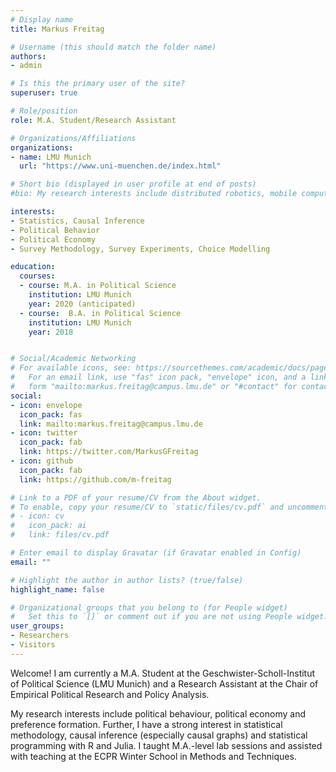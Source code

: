 ```yaml
---
# Display name
title: Markus Freitag

# Username (this should match the folder name)
authors:
- admin

# Is this the primary user of the site?
superuser: true

# Role/position
role: M.A. Student/Research Assistant

# Organizations/Affiliations
organizations:
- name: LMU Munich
  url: "https://www.uni-muenchen.de/index.html"

# Short bio (displayed in user profile at end of posts)
#bio: My research interests include distributed robotics, mobile computing and programmable # #matter.

interests:
- Statistics, Causal Inference
- Political Behavior
- Political Economy
- Survey Methodology, Survey Experiments, Choice Modelling

education:
  courses:
  - course: M.A. in Political Science
    institution: LMU Munich
    year: 2020 (anticipated)
  - course:  B.A. in Political Science
    institution: LMU Munich
    year: 2018


# Social/Academic Networking
# For available icons, see: https://sourcethemes.com/academic/docs/page-builder/#icons
#   For an email link, use "fas" icon pack, "envelope" icon, and a link in the
#   form "mailto:markus.freitag@campus.lmu.de" or "#contact" for contact widget.
social:
- icon: envelope
  icon_pack: fas
  link: mailto:markus.freitag@campus.lmu.de
- icon: twitter
  icon_pack: fab
  link: https://twitter.com/MarkusGFreitag
- icon: github
  icon_pack: fab
  link: https://github.com/m-freitag

# Link to a PDF of your resume/CV from the About widget.
# To enable, copy your resume/CV to `static/files/cv.pdf` and uncomment the lines below.
# - icon: cv
#   icon_pack: ai
#   link: files/cv.pdf

# Enter email to display Gravatar (if Gravatar enabled in Config)
email: ""

# Highlight the author in author lists? (true/false)
highlight_name: false

# Organizational groups that you belong to (for People widget)
#   Set this to `[]` or comment out if you are not using People widget.
user_groups:
- Researchers
- Visitors
---
```


Welcome! I am currently a M.A. Student at the Geschwister-Scholl-Institut of Political Science (LMU Munich) and a Research Assistant at the Chair of Empirical Political Research and Policy Analysis. 

My research interests include political behaviour, political economy and preference formation. Further, I have a strong interest in statistical methodology, causal inference (especially causal graphs) and statistical programming with R and Julia. I taught M.A.-level lab sessions and assisted with teaching at the ECPR Winter School in Methods and Techniques. 

